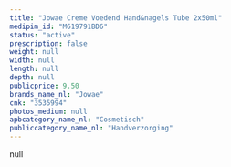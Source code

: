 ```yaml
---
title: "Jowae Creme Voedend Hand&nagels Tube 2x50ml"
medipim_id: "M619791BD6"
status: "active"
prescription: false
weight: null
width: null
length: null
depth: null
publicprice: 9.50
brands_name_nl: "Jowae"
cnk: "3535994"
photos_medium: null
apbcategory_name_nl: "Cosmetisch"
publiccategory_name_nl: "Handverzorging"
---
```

null
